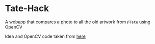 Tate-Hack
=========

A webapp that compares a photo to all the old artwork from `@Tate` using OpenCV

Idea and OpenCV code taken from [here](https://github.com/edent/tate-hack)
